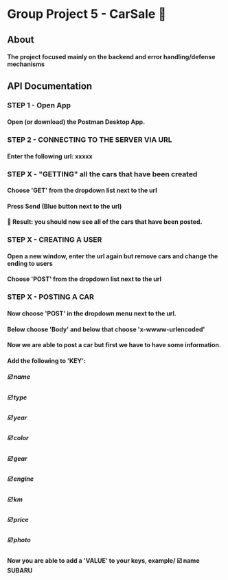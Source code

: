 # Group Project 5 - CarSale :red_car:
## About
#### The project focused mainly on the backend and error handling/defense mechanisms
## API Documentation 

### STEP 1 - Open App
#### Open (or download) the Postman Desktop App. 

### STEP 2 - CONNECTING TO THE SERVER VIA URL
#### Enter the following url: xxxxx

### STEP X - "GETTING" all the cars that have been created
#### Choose 'GET' from the dropdown list next to the url
#### Press Send (Blue button next to the url)
#### :partying_face: Result: you should now see all of the cars that have been posted.  

### STEP X - CREATING A USER
#### Open a new window, enter the url again but remove cars and change the ending to users
#### Choose 'POST' from the dropdown list next to the url
#### 

### STEP X - POSTING A CAR
#### Now choose 'POST' in the dropdown menu next to the url.
#### Below choose 'Body' and below that choose 'x-wwww-urlencoded'
#### Now we are able to post a car but first we have to have some information.
#### Add the following to 'KEY':
##### :ballot_box_with_check: name
##### :ballot_box_with_check: type
##### :ballot_box_with_check: year
##### :ballot_box_with_check: color
##### :ballot_box_with_check: gear
##### :ballot_box_with_check: engine
##### :ballot_box_with_check: km
##### :ballot_box_with_check: price
##### :ballot_box_with_check: photo  
#### Now you are able to add a 'VALUE' to your keys, example/ :ballot_box_with_check: name SUBARU
